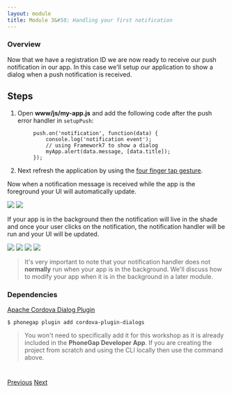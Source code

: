 ```yaml
---
layout: module
title: Module 3&#58; Handling your first notification
---
```


### Overview
Now that we have a registration ID we are now ready to receive our push notification in our app. In this case we'll setup our application to show a dialog when a push notification is received.

## Steps
1. Open **www/js/my-app.js** and add the following code after the push error handler in `setupPush`:

            push.on('notification', function(data) {
                console.log('notification event');
                // using Framework7 to show a dialog
                myApp.alert(data.message, [data.title]);
            });

2. Next refresh the application by using the [four finger tap gesture](http://docs.phonegap.com/references/developer-app/gestures/).

Now when a notification message is received while the app is the foreground your UI will automatically update.

<img class="screenshot" src="images/push3.png"/>
<img class="screenshot" src="images/push3-ios.png"/>

If your app is in the background then the notification will live in the shade and once your user clicks on the notification, the notification handler will be run and your UI will be updated.

<img class="screenshot" src="images/push2.png"/>
<img class="screenshot" src="images/push2-ios.png"/>

<img class="screenshot" src="images/push3.png"/>
<img class="screenshot" src="images/push3-ios.png"/>

> It's very important to note that your notification handler does not **normally** run when your app is in the background. We'll discuss how to modify your app when it is in the background in a later module.


### Dependencies

   [Apache Cordova Dialog Plugin](https://github.com/apache/cordova-plugin-dialogs)

    $ phonegap plugin add cordova-plugin-dialogs

   >You won't need to specifically add it for this workshop as it is already included in the **PhoneGap Developer App**. If you are creating the project from scratch and using the CLI locally then use the command above.

<div class="row" style="margin-top:40px;">
<div class="col-sm-12">
<a href="module2.html" class="btn btn-default"><i class="glyphicon glyphicon-chevron-left"></i> Previous</a>
<a href="module4.html" class="btn btn-default pull-right">Next <i class="glyphicon
glyphicon-chevron-right"></i></a>
</div>
</div>
